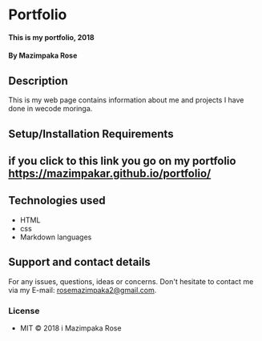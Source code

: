 # Portfolio #
#### This is my portfolio, 2018
#### By **Mazimpaka Rose**
## Description
This is my web page contains information about me and projects I have done in wecode moringa.
## Setup/Installation Requirements
 ## if you click to this link you go on my portfolio   https://mazimpakar.github.io/portfolio/

## Technologies used
* HTML 
* css 
* Markdown languages
## Support and contact details
For any issues, questions, ideas or concerns.  Don't hesitate to contact me via my E-mail: rosemazimpaka2@gmail.com.
### License
* MIT © 2018 i Mazimpaka Rose